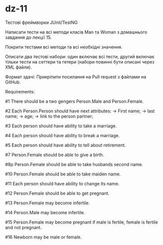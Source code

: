 # dz-11
Тестові фреймворки JUnit/TestNG

Написати тести на всі методи класів Man та Woman з домашнього завдання до лекції 15.

Покрити тестами всі методи та всі необхідні значення.

Описати два тестові набори: один включає всі тести, другий включає тільки тести на сеттери та гетери (набори повинні бути описані через XML файли).

Формат здачі: Прикріпити посилання на Pull request з файлами на GitHub.

Requirements:

#1
There should be a two gengers Person.Male and Person.Female.

#2
Each Person.Person should have next attributes:
    -> First name;
    -> last name;
    -> age;
    -> link to the person partner;

#3
Each person should have ability to take a marriage.

#4
Each person should have ability to break a marriage.

#5
Each person should have ability to tell about retirement.

#7
Person.Female should be able to give a birth.

#8p
Person.Female should be able to take husbands second name.


#10
Person.Female should be able to take maiden name.

#11
Each person should have ability to change its name.

#12
Person.Female should be able to get pregnant.

#13
Person.Female may become infertile.

#14
Person.Male may become infertile.

#15
Person.Female may become pregnant if male is fertile, female is fertile and not pregnant.

#16
Newborn may be male or female.
